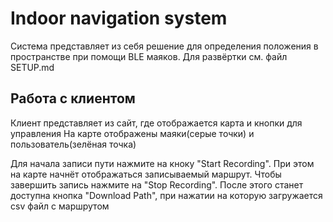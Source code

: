 # Indoor navigation system
Система представляет из себя решение для определения положения в пространстве при помощи BLE маяков.
Для развёртки см. файл SETUP.md

## Работа с клиентом
Клиент представляет из сайт, где отображается карта и кнопки для управления
На карте отображены маяки(серые точки) и пользователь(зелёная точка)

Для начала записи пути нажмите на кноку "Start Recording". При этом на карте начнёт отображаться записываемый маршрут. Чтобы завершить запись нажмите на "Stop Recording". После этого станет доступна кнопка "Download Path", при нажатии на которую загружается csv файл с маршрутом

